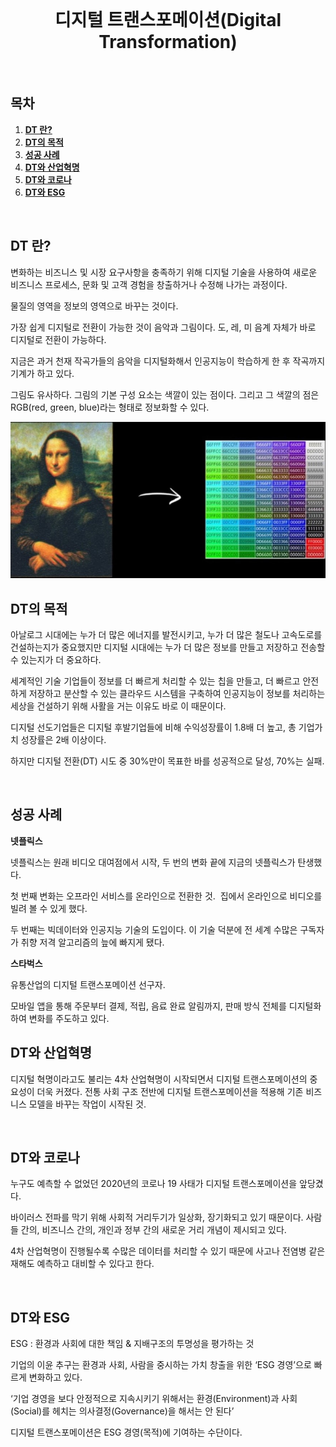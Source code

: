 <div align="center">
  <br />
  <h1>디지털 트랜스포메이션(Digital Transformation)</h1>
  <br />
</div>

## 목차

1. [**DT 란?**](#1)
2. [**DT의 목적**](#2)
3. [**성공 사례**](#3)
4. [**DT와 산업혁명**](#4)
5. [**DT와 코로나**](#5)
6. [**DT와 ESG**](#6)

<br />

<div id="1"></div>

## DT 란?

변화하는 비즈니스 및 시장 요구사항을 충족하기 위해 디지털 기술을 사용하여 새로운 비즈니스 프로세스, 문화 및 고객 경험을 창출하거나 수정해 나가는 과정이다.

물질의 영역을 정보의 영역으로 바꾸는 것이다.

가장 쉽게 디지털로 전환이 가능한 것이 음악과 그림이다. 도, 레, 미 음계 자체가 바로 디지털로 전환이 가능하다.

지금은 과거 천재 작곡가들의 음악을 디지털화해서 인공지능이 학습하게 한 후 작곡까지 기계가 하고 있다.

그림도 유사하다. 그림의 기본 구성 요소는 색깔이 있는 점이다. 그리고 그 색깔의 점은 RGB(red, green, blue)라는 형태로 정보화할 수 있다.

<img src="../images/DT.jpg"/>

<br />

<div id="2"></div>

## DT의 목적

아날로그 시대에는 누가 더 많은 에너지를 발전시키고, 누가 더 많은 철도나 고속도로를 건설하는지가 중요했지만 디지털 시대에는 누가 더 많은 정보를 만들고 저장하고 전송할 수 있는지가 더 중요하다.

세계적인 기술 기업들이 정보를 더 빠르게 처리할 수 있는 칩을 만들고, 더 빠르고 안전하게 저장하고 분산할 수 있는 클라우드 시스템을 구축하여 인공지능이 정보를 처리하는 세상을 건설하기 위해 사활을 거는 이유도 바로 이 때문이다.

디지털 선도기업들은 디지털 후발기업들에 비해 수익성장률이 1.8배 더 높고, 총 기업가치 성장률은 2배 이상이다.

하지만 디지털 전환(DT) 시도 중 30%만이 목표한 바를 성공적으로 달성, 70%는 실패.

<br />

<div id="3"></div>

## 성공 사례

**넷플릭스**

넷플릭스는 원래 비디오 대여점에서 시작, 두 번의 변화 끝에 지금의 넷플릭스가 탄생했다.

첫 번째 변화는 오프라인 서비스를 온라인으로 전환한 것.  집에서 온라인으로 비디오를 빌려 볼 수 있게 했다.

두 번째는 빅데이터와 인공지능 기술의 도입이다. 이 기술 덕분에 전 세계 수많은 구독자가 취향 저격 알고리즘의 늪에 빠지게 됐다.

**스타벅스**

유통산업의 디지털 트랜스포메이션 선구자.

모바일 앱을 통해 주문부터 결제, 적립, 음료 완료 알림까지, 판매 방식 전체를 디지털화하여 변화를 주도하고 있다.

<div id="4"></div>

## DT와 산업혁명

디지털 혁명이라고도 불리는 4차 산업혁명이 시작되면서 디지털 트랜스포메이션의 중요성이 더욱 커졌다. 전통 사회 구조 전반에 디지털 트랜스포메이션을 적용해 기존 비즈니스 모델을 바꾸는 작업이 시작된 것.

<br />

<div id="5"></div>

## DT와 코로나

누구도 예측할 수 없었던 2020년의 코로나 19 사태가 디지털 트랜스포메이션을 앞당겼다.

바이러스 전파를 막기 위해 사회적 거리두기가 일상화, 장기화되고 있기 때문이다. 사람들 간의, 비즈니스 간의, 개인과 정부 간의 새로운 거리 개념이 제시되고 있다.

4차 산업혁명이 진행될수록 수많은 데이터를 처리할 수 있기 때문에 사고나 전염병 같은 재해도 예측하고 대비할 수 있다고 한다.

<br />

<div id="6"></div>

## DT와 ESG

ESG : 환경과 사회에 대한 책임 & 지배구조의 투명성을 평가하는 것

기업의 이윤 추구는 환경과 사회, 사람을 중시하는 가치 창출을 위한 ‘ESG 경영’으로 빠르게 변화하고 있다.

‘기업 경영을 보다 안정적으로 지속시키기 위해서는 환경(Environment)과 사회(Social)를 헤치는 의사결정(Governance)을 해서는 안 된다’

디지털 트랜스포메이션은 ESG 경영(목적)에 기여하는 수단이다.
<br />
